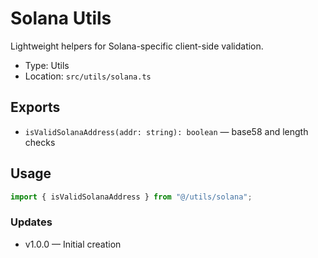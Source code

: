 # Solana Utils

Lightweight helpers for Solana-specific client-side validation.

- Type: Utils
- Location: `src/utils/solana.ts`

## Exports
- `isValidSolanaAddress(addr: string): boolean` — base58 and length checks

## Usage
```ts
import { isValidSolanaAddress } from "@/utils/solana";
```

### Updates
- v1.0.0 — Initial creation

